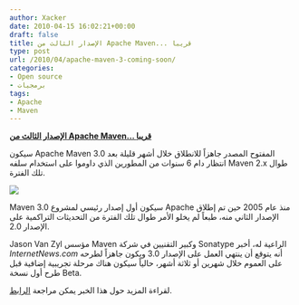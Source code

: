 ```yaml
---
author: Xacker
date: 2010-04-15 16:02:21+00:00
draft: false
title: الإصدار الثالث من Apache Maven... قريبا
type: post
url: /2010/04/apache-maven-3-coming-soon/
categories:
- Open source
- برمجيات
tags:
- Apache
- Maven
---
```


[**الإصدار الثالث من Apache Maven... قريبا**](https://www.it-scoop.com/2010/04/apache-maven-3-coming-soon)


سيكون Apache Maven 3.0 المفتوح المصدر جاهزاً للانطلاق خلال أشهر قليلة  بعد انتظار دام 6 سنوات من المطورين الذي داوموا على استخدام سلفه Maven  2.x طوال تلك الفترة.

[![](https://www.it-scoop.com/wp-content/uploads/2010/04/maven-logo.png)
](https://www.it-scoop.com/2010/04/apache-maven-3-coming-soon)

Maven 3.0 سيكون أول إصدار رئيسي لمشروع Apache  منذ عام 2005 حين تم إطلاق الإصدار الثاني منه، طبعاً لم يخلو الأمر طوال  تلك الفترة من التحديثات التراكمية على الإصدار 2.0.

Jason Van Zyl  مؤسس Maven وكبير التقنيين في شركة Sonatype الراعية له، أخبر _InternetNews.com_ أنه يتوقع أن ينتهي العمل على الإصدار 3.0 ويكون جاهزاً لطرحه على العموم  خلال شهرين أو ثلاثة أشهر، حالياً سيكون هناك مرحلة تجريبية إضافية قبل طرح  أول نسخة Beta.

لقراءة المزيد حول هذا الخبر يمكن مراجعة [الرابط](http://www.developer.com/features/article.php/3874801/Apache-Maven-3-Races-to-the-Finish-Line.htm).
